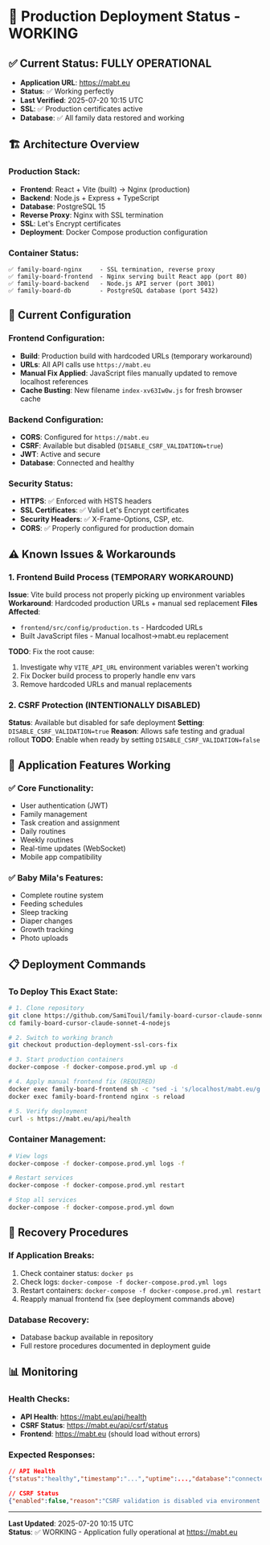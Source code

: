 # 🚀 Production Deployment Status - WORKING

## ✅ Current Status: FULLY OPERATIONAL
- **Application URL**: https://mabt.eu
- **Status**: ✅ Working perfectly
- **Last Verified**: 2025-07-20 10:15 UTC
- **SSL**: ✅ Production certificates active
- **Database**: ✅ All family data restored and working

## 🏗️ Architecture Overview

### Production Stack:
- **Frontend**: React + Vite (built) → Nginx (production)
- **Backend**: Node.js + Express + TypeScript
- **Database**: PostgreSQL 15
- **Reverse Proxy**: Nginx with SSL termination
- **SSL**: Let's Encrypt certificates
- **Deployment**: Docker Compose production configuration

### Container Status:
```
✅ family-board-nginx     - SSL termination, reverse proxy
✅ family-board-frontend  - Nginx serving built React app (port 80)
✅ family-board-backend   - Node.js API server (port 3001)
✅ family-board-db        - PostgreSQL database (port 5432)
```

## 🔧 Current Configuration

### Frontend Configuration:
- **Build**: Production build with hardcoded URLs (temporary workaround)
- **URLs**: All API calls use `https://mabt.eu`
- **Manual Fix Applied**: JavaScript files manually updated to remove localhost references
- **Cache Busting**: New filename `index-xv63Iw0w.js` for fresh browser cache

### Backend Configuration:
- **CORS**: Configured for `https://mabt.eu`
- **CSRF**: Available but disabled (`DISABLE_CSRF_VALIDATION=true`)
- **JWT**: Active and secure
- **Database**: Connected and healthy

### Security Status:
- **HTTPS**: ✅ Enforced with HSTS headers
- **SSL Certificates**: ✅ Valid Let's Encrypt certificates
- **Security Headers**: ✅ X-Frame-Options, CSP, etc.
- **CORS**: ✅ Properly configured for production domain

## ⚠️ Known Issues & Workarounds

### 1. Frontend Build Process (TEMPORARY WORKAROUND)
**Issue**: Vite build process not properly picking up environment variables
**Workaround**: Hardcoded production URLs + manual sed replacement
**Files Affected**: 
- `frontend/src/config/production.ts` - Hardcoded URLs
- Built JavaScript files - Manual localhost→mabt.eu replacement

**TODO**: Fix the root cause:
1. Investigate why `VITE_API_URL` environment variables weren't working
2. Fix Docker build process to properly handle env vars
3. Remove hardcoded URLs and manual replacements

### 2. CSRF Protection (INTENTIONALLY DISABLED)
**Status**: Available but disabled for safe deployment
**Setting**: `DISABLE_CSRF_VALIDATION=true`
**Reason**: Allows safe testing and gradual rollout
**TODO**: Enable when ready by setting `DISABLE_CSRF_VALIDATION=false`

## 🎯 Application Features Working

### ✅ Core Functionality:
- User authentication (JWT)
- Family management
- Task creation and assignment
- Daily routines
- Weekly routines
- Real-time updates (WebSocket)
- Mobile app compatibility

### ✅ Baby Mila's Features:
- Complete routine system
- Feeding schedules
- Sleep tracking
- Diaper changes
- Growth tracking
- Photo uploads

## 📋 Deployment Commands

### To Deploy This Exact State:
```bash
# 1. Clone repository
git clone https://github.com/SamiTouil/family-board-cursor-claude-sonnet-4-nodejs.git
cd family-board-cursor-claude-sonnet-4-nodejs

# 2. Switch to working branch
git checkout production-deployment-ssl-cors-fix

# 3. Start production containers
docker-compose -f docker-compose.prod.yml up -d

# 4. Apply manual frontend fix (REQUIRED)
docker exec family-board-frontend sh -c "sed -i 's/localhost/mabt.eu/g' /usr/share/nginx/html/assets/*.js"
docker exec family-board-frontend nginx -s reload

# 5. Verify deployment
curl -s https://mabt.eu/api/health
```

### Container Management:
```bash
# View logs
docker-compose -f docker-compose.prod.yml logs -f

# Restart services
docker-compose -f docker-compose.prod.yml restart

# Stop all services
docker-compose -f docker-compose.prod.yml down
```

## 🔄 Recovery Procedures

### If Application Breaks:
1. Check container status: `docker ps`
2. Check logs: `docker-compose -f docker-compose.prod.yml logs`
3. Restart containers: `docker-compose -f docker-compose.prod.yml restart`
4. Reapply manual frontend fix (see deployment commands above)

### Database Recovery:
- Database backup available in repository
- Full restore procedures documented in deployment guide

## 📊 Monitoring

### Health Checks:
- **API Health**: https://mabt.eu/api/health
- **CSRF Status**: https://mabt.eu/api/csrf/status
- **Frontend**: https://mabt.eu (should load without errors)

### Expected Responses:
```json
// API Health
{"status":"healthy","timestamp":"...","uptime":...,"database":"connected","environment":"production"}

// CSRF Status
{"enabled":false,"reason":"CSRF validation is disabled via environment variable"}
```

---

**Last Updated**: 2025-07-20 10:15 UTC  
**Status**: ✅ WORKING - Application fully operational at https://mabt.eu
